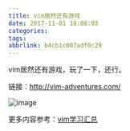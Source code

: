 ```yaml
---
title: vim居然还有游戏
date: 2017-11-01 18:08:03
categories:
tags:
abbrlink: b4cb1c007adf0c29
---
```


vim居然还有游戏，玩了一下，还行。

链接：http://vim-adventures.com/

![image](http://oxnimkw03.bkt.clouddn.com/20171101183023.png)

更多内容参考：[vim学习汇总](http://blog.wangjinle.com/posts/9a88772f17a949d5.html)
